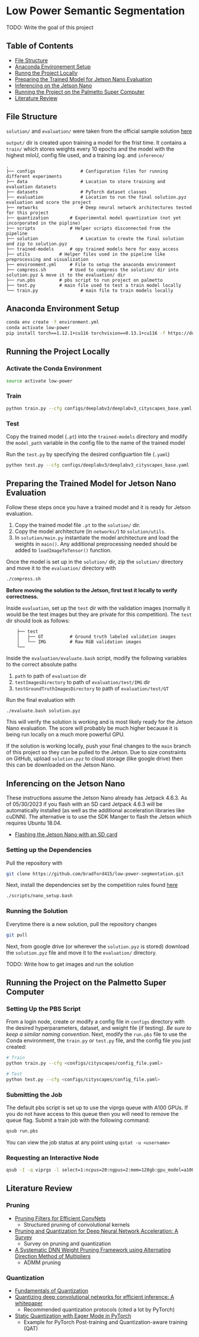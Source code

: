 # Low Power Semantic Segmentation
TODO: Write the goal of this project

## Table of Contents
* [File Structure](#file-structure)
* [Anaconda Environement Setup](#anaconda-environment-setup)
* [Runng the Project Locally](#running-the-project-locally)
* [Preparing the Trained Model for Jetson Nano Evaluation](#preparing-the-trained-model-for-jetson-nano-evaluation)
* [Inferencing on the Jetson Nano](#inferencing-on-the-jetson-nano)
* [Running the Project on the Palmetto Super Computer](#running-the-project-on-the-palmetto-super-computer)
* [Literature Review](#literature-review)

## File Structure
```solution/``` and ```evaluation/``` were taken from the official sample solution [here](https://github.com/lpcvai/23LPCVC_Segmentation_Track-Sample_Solution)

```output/``` dir is created upon training a model for the frist time. It contains a ```train/``` which stores weights every 10 epochs and the model with the highest mIoU, config file used, and a training log. and ```inference/```

	.
	├── configs                 # Configuration files for running different experiments
	├── data                    # Location to store training and evaluation datasets
	├── datasets                # PyTorch dataset classes
	├── evaluation              # Location to run the final solution.pyz evaluation and score the project
	├── networks                # Deep neural network architectures tested for this project
	├── quantization	    # Experimental model quantization (not yet incorporated in the pipline)
	├── scripts	      	    # Helper scripts disconnected from the pipeline
 	├── solution                # Location to create the final solution and zip to solution.pyz
 	├── trained-models	    # opy trained models here for easy access
 	├── utils		    # Helper files used in the pipeline like preprocessing and visualization
  	├── environment.yml	    # File to setup the anaconda environment
 	├── compress.sh		    # Used to compress the solution/ dir into solution.pyz & move it to the evaluation/ dir
 	├── run.pbs		    # pbs script to run project on palmetto
  	├── test.py		    # main file used to test a train model locally
	└── train.py 	      	    # main file to train models locally


## Anaconda Environment Setup
```bash
conda env create -f environment.yml
conda activate low-power
pip install torch==1.12.1+cu116 torchvision==0.13.1+cu116 -f https://download.pytorch.org/whl/torch_stable.html
```

## Running the Project Locally 

### Activate the Conda Environment
```bash
source activate low-power
```

### Train
```bash
python train.py --cfg configs/deeplabv3/deeplabv3_cityscapes_base.yaml
```

### Test
Copy the trained model (```.pt```) into the ```trained-models``` directory and modify the ```model_path``` variable in the config file to the name of the trained model

Run the ```test.py``` by specifying the desired configuartion file (```.yaml```)
```bash
python test.py --cfg configs/deeplabv3/deeplabv3_cityscapes_base.yaml
```

## Preparing the Trained Model for Jetson Nano Evaluation
Follow these steps once you have a trained model and it is ready for Jetson evaluation.

1. Copy the trained model file ```.pt``` to the ```solution/``` dir.
1. Copy the model architecture (in ```networks/```) to ```solution/utils```.
1. In ```solution/main.py``` instantiate the model architecture and load the weights in ```main()```. Any additional preprocessing needed should be added to ```loadImageToTensor()``` function.

Once the model is set up in the ```solution/``` dir, zip the ```solution/``` directory and move it to the ```evaluation/``` directory with
```bash
./compress.sh
```

__Before moving the solution to the Jetson, first test it locally to verify correctness.__

Inside ```evaluation```, set up the ```test``` dir with the validation images (normally it would be the test images but they are private for this competition). The ```test``` dir should look as follows:
 	
    	├── test                    
    	│   ├── GT          # Ground truth labeled validation images
    	│   └── IMG         # Raw RGB validation images
    	└── 

Inside the ```evaluation/evaluate.bash``` script, modify the following variables to the correct absolute paths
1. ```path``` to path of ```evaluation``` dir
2. ```testImagesDirectory``` to path of ```evaluation/test/IMG``` dir
3. ```testGroundTruthImagesDirectory``` to path of ```evaluation/test/GT```

Run the final evaluation with
```bash
./evaluate.bash solution.pyz
```

This will verify the solution is working and is most likely ready for the Jetson Nano evaluation. The score will probably be much higher because it is being run locally on a much more powerful GPU.

If the solution is working locally, push your final changes to the ```main``` branch of this project so they can be pulled to the Jetson. Due to size constraints on GitHub, upload ```solution.pyz``` to cloud storage (like google drive) then this can be downloaded on the Jetson Nano.

## Inferencing on the Jetson Nano
These instructions assume the Jetson Nano already has Jetpack 4.6.3. As of 05/30/2023 if you flash with an SD card Jetpack 4.6.3 will be automatically installed (as well as the additional acceleration libraries like cuDNN). The alternative is to use the SDK Manger to flash the Jetson which requires Ubuntu 18.04.
- [Flashing the Jetson Nano with an SD card](https://developer.nvidia.com/embedded/learn/jetson-ai-certification-programs#course_outline)

### Setting up the Dependencies
Pull the repository with
```bash
git clone https://github.com/bradford415/low-power-segmentation.git
```
Next, install the dependencies set by the competition rules found [here](https://github.com/lpcvai/23LPCVC_Segmentation_Track-Sample_Solution/blob/main/setup.bash)
```bash
./scripts/nano_setup.bash
```

### Running the Solution
Everytime there is a new solution, pull the repository changes
```bash
git pull
```

Next, from google drive (or wherever the ```solution.pyz``` is stored) download the ```solution.pyz``` file and move it to the ```evaluation/``` directory.

TODO: Write how to get images and run the solution


## Running the Project on the Palmetto Super Computer 
### Setting Up the PBS Script
From a login node, create or modify a config file in ```configs``` directory with the desired hyperparameters, dataset, and weight file (if testing). _Be sure to keep a similar naming convention_. Next, modify the ```run.pbs``` file to use the Conda environment, the ```train.py``` or ```test.py``` file, and the config file you just created:
```bash
# Train
python train.py --cfg <configs/cityscapes/config_file.yaml>

# Test
python test.py --cfg <configs/cityscapes/config_file.yaml>
```

### Submitting the Job
The default pbs script is set up to use the viprgs queue with A100 GPUs. If you do not have access to this queue then you will need to remove the queue flag. Submit a train job with the following command:
```bash
qsub run.pbs
```

You can view the job status at any point using ```qstat -u <username>```

### Requesting an Interactive Node
```bash
qsub -I -q viprgs -l select=1:ncpus=20:ngpus=2:mem=128gb:gpu_model=a100,walltime=6:00:00
```

## Literature Review

### Pruning
- [Pruning Filters for Efficient ConvNets](https://arxiv.org/abs/1608.08710)
  - Structured pruning of convolutional kernels
- [Pruning and Quantization for Deep Neural Network Acceleration: A Survey](https://arxiv.org/abs/2101.09671)
  - Survey on pruning and quantization
- [A Systematic DNN Weight Pruning Framework using Alternating Direction Method of Multipliers](https://arxiv.org/abs/1804.03294)
  - ADMM pruning

### Quantization
- [Fundamentals of Quantization](https://pytorch.org/blog/quantization-in-practice/#fundamentals-of-quantization)
- [Quantizing deep convolutional networks for efficient inference: A whitepaper
](https://arxiv.org/abs/1806.08342)
  - Recommended quantization protocols (cited a lot by PyTorch)
- [Static Quantization with Eager Mode in PyTorch](https://pytorch.org/tutorials/advanced/static_quantization_tutorial.html)
  - Example for PyTorch Post-training and Quantization-aware training (QAT)
